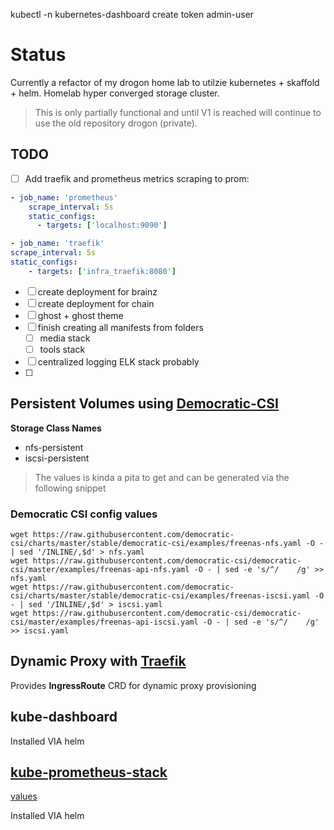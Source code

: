 kubectl -n kubernetes-dashboard create token admin-user
# Status

Currently a refactor of my drogon home lab to utilzie kubernetes + skaffold + helm.  Homelab hyper converged storage cluster.

> This is only partially functional and until V1 is reached will continue to use the old repository drogon (private).


## TODO

- [ ] Add traefik and prometheus metrics scraping to prom:

```yaml
- job_name: 'prometheus'
    scrape_interval: 5s
    static_configs:
      - targets: ['localhost:9090']

- job_name: 'traefik'
scrape_interval: 5s
static_configs:
    - targets: ['infra_traefik:8080']
```

- [ ] create deployment for brainz
- [ ] create deployment for chain
- [ ] ghost + ghost theme
- [ ] finish creating all manifests from folders
    - [ ] media stack
    - [ ] tools stack
- [ ] centralized logging ELK stack probably
- [ ] 

## Persistent Volumes using [Democratic-CSI](https://github.com/democratic-csi/democratic-csi)

**Storage Class Names**
- nfs-persistent
- iscsi-persistent

> The values is kinda a pita to get and can be generated via the following snippet

### Democratic CSI config values

```shell
wget https://raw.githubusercontent.com/democratic-csi/charts/master/stable/democratic-csi/examples/freenas-nfs.yaml -O - | sed '/INLINE/,$d' > nfs.yaml
wget https://raw.githubusercontent.com/democratic-csi/democratic-csi/master/examples/freenas-api-nfs.yaml -O - | sed -e 's/^/    /g' >> nfs.yaml
wget https://raw.githubusercontent.com/democratic-csi/charts/master/stable/democratic-csi/examples/freenas-iscsi.yaml -O - | sed '/INLINE/,$d' > iscsi.yaml
wget https://raw.githubusercontent.com/democratic-csi/democratic-csi/master/examples/freenas-api-iscsi.yaml -O - | sed -e 's/^/    /g' >> iscsi.yaml
```

## Dynamic Proxy with [Traefik](https://github.com/traefik/traefik-helm-chart)

Provides **IngressRoute** CRD for dynamic proxy provisioning

## kube-dashboard

Installed VIA helm

## [kube-prometheus-stack](https://github.com/prometheus-community/helm-charts/tree/main/charts/kube-prometheus-stack)

[values](https://github.com/prometheus-community/helm-charts/blob/main/charts/kube-prometheus-stack/values.yaml)

Installed VIA helm


